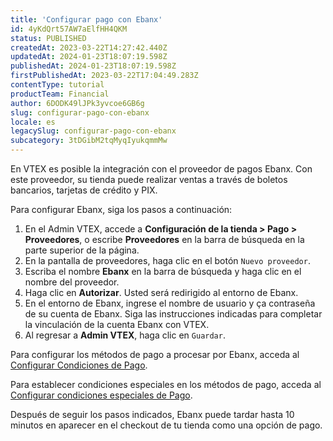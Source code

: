 ```yaml
---
title: 'Configurar pago con Ebanx'
id: 4yKdQrt57AW7aElfHH4QKM
status: PUBLISHED
createdAt: 2023-03-22T14:27:42.440Z
updatedAt: 2024-01-23T18:07:19.598Z
publishedAt: 2024-01-23T18:07:19.598Z
firstPublishedAt: 2023-03-22T17:04:49.283Z
contentType: tutorial
productTeam: Financial
author: 6DODK49lJPk3yvcoe6GB6g
slug: configurar-pago-con-ebanx
locale: es
legacySlug: configurar-pago-con-ebanx
subcategory: 3tDGibM2tqMyqIyukqmmMw
---
```


En VTEX es posible la integración con el proveedor de pagos Ebanx. Con este proveedor, su tienda puede realizar ventas a través de boletos bancarios, tarjetas de crédito y PIX.

Para configurar Ebanx, siga los pasos a continuación:

1. En el Admin VTEX, accede a __Configuración de la tienda > Pago > Proveedores__, o escribe __Proveedores__ en la barra de búsqueda en la parte superior de la página.
2. En la pantalla de proveedores, haga clic en el botón `Nuevo proveedor`.
3. Escriba el nombre __Ebanx__ en la barra de búsqueda y haga clic en el nombre del proveedor.
4. Haga clic en __Autorizar__. Usted será redirigido al entorno de Ebanx.
5. En el entorno de Ebanx, ingrese el nombre de usuario y ça contraseña de su cuenta de Ebanx. Siga las instrucciones indicadas para completar la vinculación de la cuenta Ebanx con VTEX.
6. Al regresar a __Admin VTEX__, haga clic en `Guardar`.

Para configurar los métodos de pago a procesar por Ebanx, acceda al [Configurar Condiciones de Pago](https://help.vtex.com/es/tutorial/condiciones-de-pago--tutorials_455#).

Para establecer condiciones especiales en los métodos de pago, acceda al [Configurar condiciones especiales de Pago](https://help.vtex.com/es/tutorial/condiciones-especiales--tutorials_456#).

Después de seguir los pasos indicados, Ebanx puede tardar hasta 10 minutos en aparecer en el checkout de tu tienda como una opción de pago.
